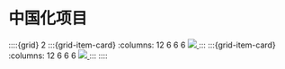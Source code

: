 # 中国化项目

::::{grid} 2
:::{grid-item-card}
:columns: 12 6 6 6
<a href="https://daobook.github.io/attrs">
  <img src="https://github-readme-stats.vercel.app/api/pin/?show_owner=true&username=daobook&repo=attrs" />
</a>
:::
:::{grid-item-card}
:columns: 12 6 6 6
<a href="https://daobook.github.io/cattrs">
  <img src="https://github-readme-stats.vercel.app/api/pin/?show_owner=true&username=daobook&repo=cattrs" />
</a>
:::
::::